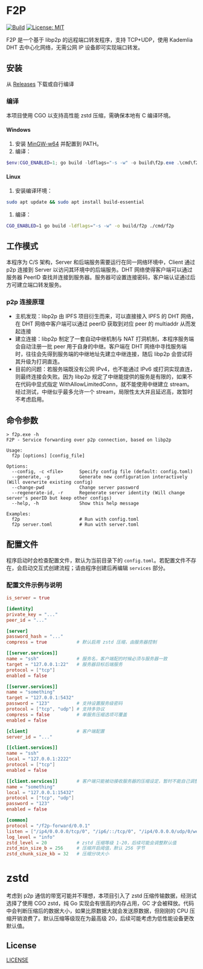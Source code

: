 # F2P

[![Build](https://github.com/Hexrotor/f2p/actions/workflows/release.yml/badge.svg)](https://github.com/Hexrotor/f2p/actions/workflows/release.yml)
[![License: MIT](https://img.shields.io/badge/License-MIT-yellow.svg)](LICENSE)

F2P 是一个基于 libp2p 的远程端口转发程序，支持 TCP+UDP，使用 Kademlia DHT 去中心化网络，无需公网 IP 设备即可实现端口转发。

## 安装

从 [Releases](https://github.com/Hexrotor/f2p/releases) 下载或自行编译

### 编译

本项目使用 CGO 以支持高性能 zstd 压缩，需确保本地有 C 编译环境。

#### Windows
1. 安装 [MinGW-w64](https://www.mingw-w64.org/) 并配置到 PATH。
2. 编译：
  ```powershell
  $env:CGO_ENABLED=1; go build -ldflags="-s -w" -o build\f2p.exe .\cmd\f2p
  ```

#### Linux
1. 安装编译环境：
  ```bash
  sudo apt update && sudo apt install build-essential
  ```
1. 编译：
  ```bash
  CGO_ENABLED=1 go build -ldflags="-s -w" -o build/f2p ./cmd/f2p
  ```

## 工作模式

本程序为 C/S 架构，Server 和后端服务需要运行在同一网络环境中，Client 通过 p2p 连接到 Server 以访问其环境中的后端服务。DHT 网络使得客户端可以通过服务器 PeerID 查找并连接到服务器。服务器可设置连接密码，客户端认证通过后方可建立端口转发服务。

### p2p 连接原理

- 主机发现：libp2p 由 IPFS 项目衍生而来，可以直接接入 IPFS 的 DHT 网络，在 DHT 网络中客户端可以通过 peerID 获取到对应 peer 的 multiaddr 从而发起连接
- 建立连接：libp2p 制定了一套自动中继机制与 NAT 打洞机制，本程序服务端会自动注册一批 peer 用于自身的中继。客户端在 DHT 网络中寻找服务端时，往往会先得到服务端的中继地址先建立中继连接，随后 libp2p 会尝试将其升级为打洞直连。
- 目前的问题：若服务端既没有公网 IPv4，也不能通过 IPv6 或打洞实现直连，则最终连接会失败。因为 libp2p 规定了中继能提供的服务是有限的，如果不在代码中显式指定 WithAllowLimitedConn，就不能使用中继建立 stream。经过测试，中继似乎最多允许一个 stream，局限性太大并且延迟高，故暂时不考虑启用。

## 命令参数

```
> f2p.exe -h
F2P - Service forwarding over p2p connection, based on libp2p

Usage:
  f2p [options] [config_file]

Options:
  --config, -c <file>      Specify config file (default: config.toml)
  --generate, -g           Generate new configuration interactively (Will overwrite existing config)
  --change-pwd             Change server password
  --regenerate-id, -r      Regenerate server identity (Will change server's peerID but keep other configs)
  --help, -h               Show this help message

Examples:
  f2p                      # Run with config.toml
  f2p server.toml          # Run with server.toml
```

## 配置文件

程序启动时会检查配置文件，默认为当前目录下的 `config.toml`。若配置文件不存在，会启动交互式创建流程；请由程序创建后再编辑 `services` 部分。

### 配置文件示例与说明

```toml
is_server = true

[identity]
private_key = "..."
peer_id = "..."

[server]
password_hash = "..."
compress = true           # 默认启用 zstd 压缩，由服务器控制

[[server.services]]
name = "ssh"              # 服务名，客户端配的时候必须与服务器一致
target = "127.0.0.1:22"   # 服务器目标后端服务
protocol = ["tcp"]
enabled = false

[[server.services]]
name = "something"
target = "127.0.0.1:5432"
password = "123"          # 支持设置服务级密码
protocol = ["tcp", "udp"] # 支持多协议
compress = false          # 单服务压缩选项可覆盖
enabled = false

[client]                  # 客户端配置
server_id = "..."

[[client.services]]
name = "ssh"
local = "127.0.0.1:2222"
protocol = ["tcp"]
enabled = false

[[client.services]]       # 客户端只能被动接收服务器的压缩设定，暂时不能自己调整
name = "something"
local = "127.0.0.1:15432"
protocol = ["tcp", "udp"]
password = "123"
enabled = false

[common]
protocol = "/f2p-forward/0.0.1"
listen = ["/ip4/0.0.0.0/tcp/0", "/ip6/::/tcp/0", "/ip4/0.0.0.0/udp/0/webrtc-direct", "/ip4/0.0.0.0/udp/0/quic-v1", "/ip4/0.0.0.0/udp/0/quic-v1/webtransport", "/ip6/::/udp/0/webrtc-direct", "/ip6/::/udp/0/quic-v1", "/ip6/::/udp/0/quic-v1/webtransport"]  # libp2p multiaddr 监听地址，按需改动，端口 0 表示随机
log_level = "info"
zstd_level = 20           # zstd 压缩等级 1-20，后续可能会调整默认值
zstd_min_size_b = 256     # 压缩开启阈值，默认 256 字节
zstd_chunk_size_kb = 32   # 压缩分块大小
```

# zstd

考虑到 p2p 通信的带宽可能并不理想，本项目引入了 zstd 压缩传输数据，经测试选择了使用 CGO zstd，纯 Go 实现会有很高的内存占用，GC 才会被释放。代码中会判断压缩后的数据大小，如果比原数据大就会发送原数据，但刚刚的 CPU 压缩开销浪费了。默认压缩等级现在为最高级 20，后续可能考虑为低性能设备更改默认值。

## License

[LICENSE](LICENSE)